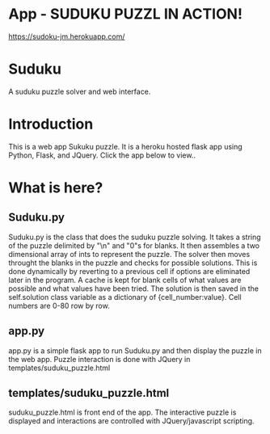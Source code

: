 # App - SUDUKU PUZZL IN ACTION!
https://sudoku-jm.herokuapp.com/

# Suduku
A suduku puzzle solver and web interface.


# Introduction
This is a web app Sukuku puzzle. It is a heroku hosted flask app using Python, Flask, and JQuery. Click the app below to view..

# What is here?

## Suduku.py
Suduku.py is the class that does the suduku puzzle solving. It takes a string of the puzzle delimited by "\n" and "0"s for blanks. It then assembles a two dimensional array of ints to represent the puzzle. The solver then moves throught the blanks in the puzzle and checks for possible solutions. This is done dynamically by reverting to a previous cell if options are eliminated later in the program. A cache is kept for blank cells of what values are possible and what values have been tried. The solution is then saved in the self.solution class variable as a dictionary of {cell_number:value}. Cell numbers are 0-80 row by row.

## app.py
app.py is a simple flask app to run Suduku.py and then display the puzzle in the web app. Puzzle interaction is done with JQuery in templates/suduku_puzzle.html

## templates/suduku_puzzle.html
suduku_puzzle.html is front end of the app. The interactive puzzle is displayed and interactions are controlled with JQuery/javascript scripting.
